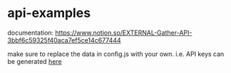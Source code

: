 # api-examples
documentation: https://www.notion.so/EXTERNAL-Gather-API-3bbf6c59325f40aca7ef5ce14c677444

make sure to replace the data in config.js with your own. i.e. API keys can be generated [here](https://gather.town/apiKeys)
